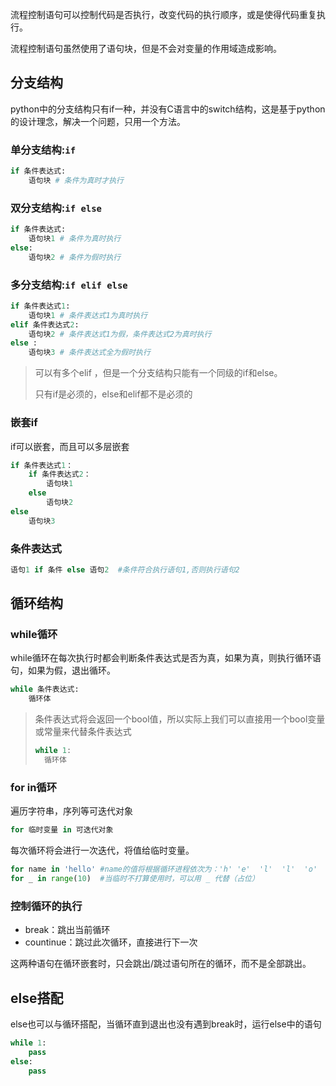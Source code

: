 流程控制语句可以控制代码是否执行，改变代码的执行顺序，或是使得代码重复执行。

流程控制语句虽然使用了语句块，但是不会对变量的作用域造成影响。

## 分支结构
python中的分支结构只有if一种，并没有C语言中的switch结构，这是基于python的设计理念，解决一个问题，只用一个方法。

### 单分支结构:`if`	
```python
if 条件表达式:
	语句块 # 条件为真时才执行
```
### 双分支结构:`if else`	
```python
if 条件表达式:
	语句块1 # 条件为真时执行
else:
	语句块2 # 条件为假时执行
```

### 多分支结构:`if elif else`
```python
if 条件表达式1:
    语句块1 # 条件表达式1为真时执行
elif 条件表达式2:
    语句块2 # 条件表达式1为假，条件表达式2为真时执行
else :
    语句块3 # 条件表达式全为假时执行
```

> 可以有多个elif ，但是一个分支结构只能有一个同级的if和else。
> 
> 只有if是必须的，else和elif都不是必须的

### 嵌套if

if可以嵌套，而且可以多层嵌套
```python
if 条件表达式1：
	if 条件表达式2：
		语句块1
	else
		语句块2
else
	语句块3
```

### 条件表达式

```python
语句1 if 条件 else 语句2	#条件符合执行语句1,否则执行语句2
```

## 循环结构

### while循环	
while循环在每次执行时都会判断条件表达式是否为真，如果为真，则执行循环语句，如果为假，退出循环。
```python
while 条件表达式:
	循环体
```

> 条件表达式将会返回一个bool值，所以实际上我们可以直接用一个bool变量或常量来代替条件表达式
>```python
>while 1:
>	循环体
>```

### for in循环

遍历字符串，序列等可迭代对象
```python
for 临时变量 in 可迭代对象
```
每次循环将会进行一次迭代，将值给临时变量。
```python
for name in 'hello'	#name的值将根据循环进程依次为：'h' 'e'  'l'  'l'  'o'
for _ in range(10)	#当临时不打算使用时，可以用 _ 代替（占位）
```

### 控制循环的执行

- break：跳出当前循环
- countinue：跳过此次循环，直接进行下一次

这两种语句在循环嵌套时，只会跳出/跳过语句所在的循环，而不是全部跳出。
## else搭配

else也可以与循环搭配，当循环直到退出也没有遇到break时，运行else中的语句
```python
while 1:
	pass
else:
	pass
```

